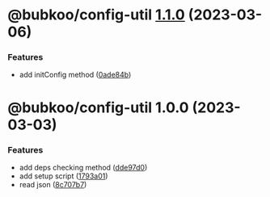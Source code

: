 # @bubkoo/config-util [1.1.0](https://github.com/bubkoo/configs/compare/@bubkoo/config-util@1.0.0...@bubkoo/config-util@1.1.0) (2023-03-06)


### Features

* add initConfig method ([0ade84b](https://github.com/bubkoo/configs/commit/0ade84bccd276801134ba7d551a29529bb4c10ee))

# @bubkoo/config-util 1.0.0 (2023-03-03)


### Features

* add deps checking method ([dde97d0](https://github.com/bubkoo/configs/commit/dde97d069b76efec5bbf792b6ecc759382d916be))
* add setup script ([1793a01](https://github.com/bubkoo/configs/commit/1793a011116b68250b262ab9ffa679b03c0aabcd))
* read json ([8c707b7](https://github.com/bubkoo/configs/commit/8c707b70d5eea61f7d4e67d1f1677a933a61beee))
